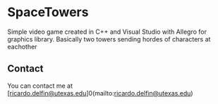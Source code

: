 SpaceTowers
===========

Simple video game created in C++ and Visual Studio with Allegro for graphics library. Basically two towers sending hordes of characters at eachother

Contact
-------

You can contact me at [ricardo.delfin@utexas.edu]0(mailto:ricardo.delfin@utexas.edu)
